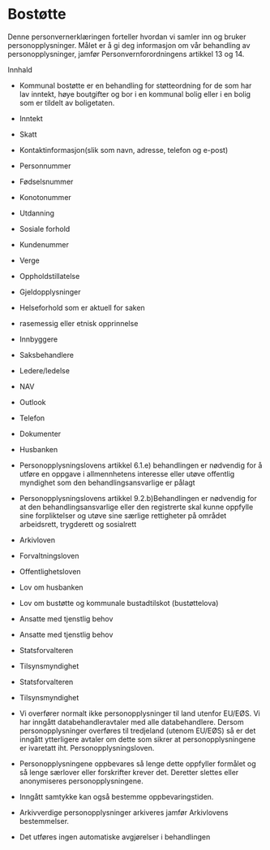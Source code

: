 # Bostøtte


  

Denne personvernerklæringen forteller hvordan vi samler inn og bruker personopplysninger. Målet er å gi deg informasjon om vår behandling av personopplysninger, jamfør Personvernforordningens artikkel 13 og 14.

  

Innhald

*   Kommunal bostøtte er en behandling for støtteordning for de som har lav inntekt, høye boutgifter og bor i en kommunal bolig eller i en bolig som er tildelt av boligetaten.  
    
*   Inntekt  
    
*   Skatt  
    
*   Kontaktinformasjon(slik som navn, adresse, telefon og e-post)  
    
*   Personnummer  
    
*   Fødselsnummer  
    
*   Konotonummer  
    
*   Utdanning  
    
*   Sosiale forhold  
    
*   Kundenummer  
    
*   Verge  
    
*   Oppholdstillatelse  
    
*   Gjeldopplysninger  
    
*   Helseforhold som er aktuell for saken  
    
*   rasemessig eller etnisk opprinnelse  
    
*   Innbyggere  
    
*   Saksbehandlere  
    
*   Ledere/ledelse  
    
*   NAV  
    
*   Outlook  
    
*   Telefon  
    
*   Dokumenter  
    
*   Husbanken  
    
*   Personopplysningslovens artikkel 6.1.e) behandlingen er nødvendig for å utføre en oppgave i allmennhetens interesse eller utøve offentlig myndighet som den behandlingsansvarlige er pålagt  
    
*   Personopplysningslovens artikkel 9.2.b)Behandlingen er nødvendig for at den behandlingsansvarlige eller den registrerte skal kunne oppfylle sine forpliktelser og utøve sine særlige rettigheter på området arbeidsrett, trygderett og sosialrett  
    
*   Arkivloven  
    
*   Forvaltningsloven  
    
*   Offentlighetsloven  
    
*   Lov om husbanken  
    
*   Lov om bustøtte og kommunale bustadtilskot (bustøttelova)  
    
*   Ansatte med tjenstlig behov  
    
*   Ansatte med tjenstlig behov  
    
*   Statsforvalteren  
    
*   Tilsynsmyndighet  
    
*   Statsforvalteren  
    
*   Tilsynsmyndighet  
    
*   Vi overfører normalt ikke personopplysninger til land utenfor EU/EØS. Vi har inngått databehandleravtaler med alle databehandlere. Dersom personopplysninger overføres til tredjeland (utenom EU/EØS) så er det inngått ytterligere avtaler om dette som sikrer at personopplysningene er ivaretatt iht. Personopplysningsloven.  
    
*   Personopplysningene oppbevares så lenge dette oppfyller formålet og så lenge særlover eller forskrifter krever det. Deretter slettes eller anonymiseres personopplysningene.  
    
*   Inngått samtykke kan også bestemme oppbevaringstiden.  
    
*   Arkivverdige personopplysninger arkiveres jamfør Arkivlovens bestemmelser.  
    
*   Det utføres ingen automatiske avgjørelser i behandlingen